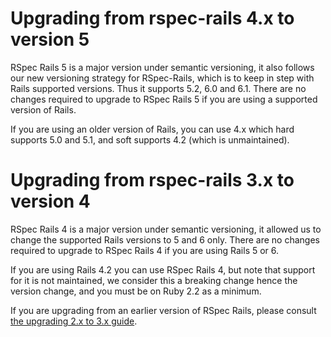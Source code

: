 # Upgrading from rspec-rails 4.x to version 5

RSpec Rails 5 is a major version under semantic versioning, it also follows our new versioning strategy for RSpec-Rails, which is to keep in step with Rails supported versions. Thus it supports 5.2, 6.0 and 6.1. There are no changes required to upgrade to RSpec Rails 5 if you are using a supported version of Rails.

If you are using an older version of Rails, you can use 4.x which hard supports 5.0 and 5.1, and soft supports 4.2 (which is unmaintained).

# Upgrading from rspec-rails 3.x to version 4

RSpec Rails 4 is a major version under semantic versioning, it allowed us to change the supported Rails versions to 5 and 6 only. There are no changes required to upgrade to RSpec Rails 4 if you are using Rails 5 or 6.

If you are using Rails 4.2 you can use RSpec Rails 4, but note that support for it is not maintained, we consider this a breaking change hence the version change, and you must be on Ruby 2.2 as a minimum.

If you are upgrading from an earlier version of RSpec Rails, please consult [the upgrading 2.x to 3.x guide](https://relishapp.com/rspec/rspec-rails/v/3-9/docs/upgrade).

